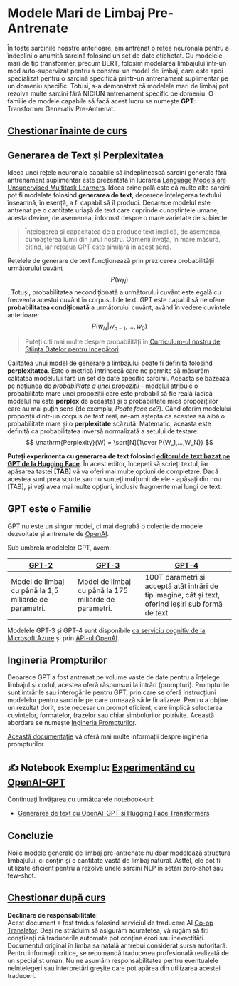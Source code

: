 <!--
CO_OP_TRANSLATOR_METADATA:
{
  "original_hash": "2efbb183384a50f0fc0cde02534d912f",
  "translation_date": "2025-08-25T22:07:24+00:00",
  "source_file": "lessons/5-NLP/20-LangModels/README.md",
  "language_code": "ro"
}
-->
# Modele Mari de Limbaj Pre-Antrenate

În toate sarcinile noastre anterioare, am antrenat o rețea neuronală pentru a îndeplini o anumită sarcină folosind un set de date etichetat. Cu modelele mari de tip transformer, precum BERT, folosim modelarea limbajului într-un mod auto-supervizat pentru a construi un model de limbaj, care este apoi specializat pentru o sarcină specifică printr-un antrenament suplimentar pe un domeniu specific. Totuși, s-a demonstrat că modelele mari de limbaj pot rezolva multe sarcini fără NICIUN antrenament specific pe domeniu. O familie de modele capabile să facă acest lucru se numește **GPT**: Transformer Generativ Pre-Antrenat.

## [Chestionar înainte de curs](https://ff-quizzes.netlify.app/en/ai/quiz/39)

## Generarea de Text și Perplexitatea

Ideea unei rețele neuronale capabile să îndeplinească sarcini generale fără antrenament suplimentar este prezentată în lucrarea [Language Models are Unsupervised Multitask Learners](https://cdn.openai.com/better-language-models/language_models_are_unsupervised_multitask_learners.pdf). Ideea principală este că multe alte sarcini pot fi modelate folosind **generarea de text**, deoarece înțelegerea textului înseamnă, în esență, a fi capabil să îl produci. Deoarece modelul este antrenat pe o cantitate uriașă de text care cuprinde cunoștințele umane, acesta devine, de asemenea, informat despre o mare varietate de subiecte.

> Înțelegerea și capacitatea de a produce text implică, de asemenea, cunoașterea lumii din jurul nostru. Oamenii învață, în mare măsură, citind, iar rețeaua GPT este similară în acest sens.

Rețelele de generare de text funcționează prin prezicerea probabilității următorului cuvânt $$P(w_N)$$. Totuși, probabilitatea necondiționată a următorului cuvânt este egală cu frecvența acestui cuvânt în corpusul de text. GPT este capabil să ne ofere **probabilitatea condiționată** a următorului cuvânt, având în vedere cuvintele anterioare: $$P(w_N | w_{n-1}, ..., w_0)$$

> Puteți citi mai multe despre probabilități în [Curriculum-ul nostru de Știința Datelor pentru Începători](https://github.com/microsoft/Data-Science-For-Beginners/tree/main/1-Introduction/04-stats-and-probability).

Calitatea unui model de generare a limbajului poate fi definită folosind **perplexitatea**. Este o metrică intrinsecă care ne permite să măsurăm calitatea modelului fără un set de date specific sarcinii. Aceasta se bazează pe noțiunea de *probabilitate a unei propoziții* - modelul atribuie o probabilitate mare unei propoziții care este probabil să fie reală (adică modelul nu este **perplex** de aceasta) și o probabilitate mică propozițiilor care au mai puțin sens (de exemplu, *Poate face ce?*). Când oferim modelului propoziții dintr-un corpus de text real, ne-am aștepta ca acestea să aibă o probabilitate mare și o **perplexitate** scăzută. Matematic, aceasta este definită ca probabilitatea inversă normalizată a setului de testare:
$$
\mathrm{Perplexity}(W) = \sqrt[N]{1\over P(W_1,...,W_N)}
$$ 

**Puteți experimenta cu generarea de text folosind [editorul de text bazat pe GPT de la Hugging Face](https://transformer.huggingface.co/doc/gpt2-large)**. În acest editor, începeți să scrieți textul, iar apăsarea tastei **[TAB]** vă va oferi mai multe opțiuni de completare. Dacă acestea sunt prea scurte sau nu sunteți mulțumit de ele - apăsați din nou [TAB], și veți avea mai multe opțiuni, inclusiv fragmente mai lungi de text.

## GPT este o Familie

GPT nu este un singur model, ci mai degrabă o colecție de modele dezvoltate și antrenate de [OpenAI](https://openai.com). 

Sub umbrela modelelor GPT, avem:

| [GPT-2](https://huggingface.co/docs/transformers/model_doc/gpt2#openai-gpt2) | [GPT-3](https://openai.com/research/language-models-are-few-shot-learners) | [GPT-4](https://openai.com/gpt-4) |
| -- | -- | -- |
| Model de limbaj cu până la 1,5 miliarde de parametri. | Model de limbaj cu până la 175 miliarde de parametri. | 100T parametri și acceptă atât intrări de tip imagine, cât și text, oferind ieșiri sub formă de text. |

Modelele GPT-3 și GPT-4 sunt disponibile [ca serviciu cognitiv de la Microsoft Azure](https://azure.microsoft.com/en-us/services/cognitive-services/openai-service/#overview?WT.mc_id=academic-77998-cacaste) și prin [API-ul OpenAI](https://openai.com/api/).

## Ingineria Prompturilor

Deoarece GPT a fost antrenat pe volume vaste de date pentru a înțelege limbajul și codul, acestea oferă răspunsuri la intrări (prompturi). Prompturile sunt intrările sau interogările pentru GPT, prin care se oferă instrucțiuni modelelor pentru sarcinile pe care urmează să le finalizeze. Pentru a obține un rezultat dorit, este necesar un prompt eficient, care implică selectarea cuvintelor, formatelor, frazelor sau chiar simbolurilor potrivite. Această abordare se numește [Ingineria Prompturilor](https://learn.microsoft.com/en-us/shows/ai-show/the-basics-of-prompt-engineering-with-azure-openai-service?WT.mc_id=academic-77998-bethanycheum).

[Această documentație](https://learn.microsoft.com/en-us/semantic-kernel/prompt-engineering/?WT.mc_id=academic-77998-bethanycheum) vă oferă mai multe informații despre ingineria prompturilor.

## ✍️ Notebook Exemplu: [Experimentând cu OpenAI-GPT](../../../../../lessons/5-NLP/20-LangModels/GPT-PyTorch.ipynb)

Continuați învățarea cu următoarele notebook-uri:

* [Generarea de text cu OpenAI-GPT și Hugging Face Transformers](../../../../../lessons/5-NLP/20-LangModels/GPT-PyTorch.ipynb)

## Concluzie

Noile modele generale de limbaj pre-antrenate nu doar modelează structura limbajului, ci conțin și o cantitate vastă de limbaj natural. Astfel, ele pot fi utilizate eficient pentru a rezolva unele sarcini NLP în setări zero-shot sau few-shot.

## [Chestionar după curs](https://ff-quizzes.netlify.app/en/ai/quiz/40)

**Declinare de responsabilitate**:  
Acest document a fost tradus folosind serviciul de traducere AI [Co-op Translator](https://github.com/Azure/co-op-translator). Deși ne străduim să asigurăm acuratețea, vă rugăm să fiți conștienți că traducerile automate pot conține erori sau inexactități. Documentul original în limba sa natală ar trebui considerat sursa autoritară. Pentru informații critice, se recomandă traducerea profesională realizată de un specialist uman. Nu ne asumăm responsabilitatea pentru eventualele neînțelegeri sau interpretări greșite care pot apărea din utilizarea acestei traduceri.